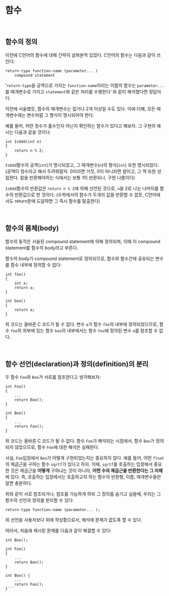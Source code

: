 # 함수

<br/>

## 함수의 정의

이전에 C언어의 함수에 대해 간략히 살펴본적 있었다. C언어의 함수는 다음과 같이 쓰인다:

```
return-type function-name (parameter... )
    compound statement
```

‘`return-type`을 공역으로 가지는 `function-name`이라는 이름의 함수는 `parameter...`를 매개변수로 가지고 `statement`와 같은 처리를 수행한다’ 와 같이 해석했다면 정답이다.

이전에 서술했듯, 함수의 매개변수는 없거나 2개 이상일 수도 있다. 이에 더해, 모든 매개변수에는 변수처럼 그 형식이 명시되어야 한다.

예를 들어, 어떤 정수가 홀수인지 아닌지 확인하는 함수가 있다고 해보자. 그 구현의 예시는 다음과 같을 것이다:

```
int IsOdd(int n)
{
    return n % 2;
}
```

`IsOdd`함수의 공역(`int`)가 명시되었고, 그 매개변수(`n`)의 형식(`int`) 또한 명시되었다. (공역이 정수라고 해서 두려워말자. 0이라면 거짓, 0이 아니라면 참이고, 그 역 또한 성립한다. 참을
반환해야하는 식에서는 보통 1이 반환되나, 구현 나름이다)

`IsOdd`함수의 반환값은 `return n % 2`에 의해 선언된 것으로, `n`을 2로 나눈 나머지를 함수의 반환값으로 한 것이다. (수학에서의 함수가 두개의 값을 반환할 수 없듯, C언어에서도 return문에
도달하면 그 즉시 함수를 탈출한다)

<br/>

## 함수의 몸체(body)

함수의 동작은 서술된 compound statement에 의해 정의되며, 이때 이 compound statement를 함수의 body라고 부른다.

함수의 body가 compound statement로 정의되므로, 함수와 함수간에 공유되는 변수를 함수 내부에 정의할 수 없다:

```
int foo()
{
    int a;
    return a;
}

int boo()
{
    return a;
}
```

위 코드는 올바른 C 코드가 될 수 없다. 변수 `a`가 함수 `foo`의 내부에 정의되었으므로, 함수 `foo`의 외부에 있는 함수 `boo`의 내부에서는 함수 `foo`에 정의된 변수 `a`를 참조할 수 없다.

<br/>

## 함수 선언(declaration)과 정의(definition)의 분리

두 함수 `Foo`와 `Boo`가 서로를 참조한다고 생각해보자:

```
int Foo()
{
    ...
    return Boo();
}

int Boo()
{
    ...
    return Foo();
}
```

위 코드는 올바른 C 코드가 될 수 없다. 함수 `Foo`가 해석되는 시점에서, 함수 `Boo`가 정의되지 않았으므로, 함수 `Foo`에 대한 해석은 실패한다.

사실, `Foo`입장에서 `Boo`가 어떻게 구현되었는지는 중요하지 않다. 예를 들어, 어떤 `float`의 제곱근을 구하는 함수 `sqrtf`가 있다고 하자. 이때, `sqrtf`를 호출하는 입장에서 중요한 것은
제곱근을 **어떻게** 구하냐는 것이 아니라, **어떤 수의 제곱근을 반환한다는 그 자체**에 있다. 즉, 호출하는 입장에서는 호출하고자 하는 함수의 반환형, 이름, 매개변수들만 알면 충분하다.

위와 같이 서로 참조되거나, 참조를 가능하게 하되 그 정의를 숨기고 싶을때, 우리는 그 함수의 선언과 정의를 분리할 수 있다:

```
return-type function-name (parameter... );
```

위 선언을 사용처보다 위에 작성함으로서, 해석에 문제가 없도록 할 수 있다.

따라서, 처음에 제시된 문제를 다음과 같이 해결할 수 있다:

```
int Boo();

int Foo()
{
    ...
    return Boo();
}

int Boo() {
    ...
    return Foo();
}```
